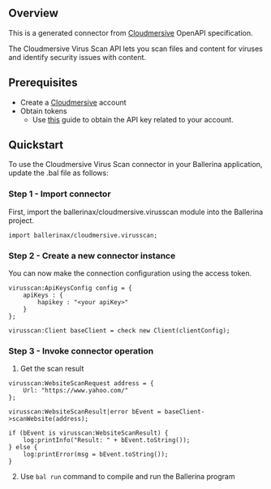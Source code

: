 ## Overview
This is a generated connector from [Cloudmersive](https://account.cloudmersive.com) OpenAPI specification.

The Cloudmersive Virus Scan API lets you scan files and content for viruses and identify security issues with content.
 
## Prerequisites
* Create a [Cloudmersive](https://account.cloudmersive.com) account
* Obtain tokens
    - Use [this](https://account.cloudmersive.com/keys) guide to obtain the API key related to your account.

## Quickstart
To use the Cloudmersive Virus Scan connector in your Ballerina application, update the .bal file as follows:
### Step 1 - Import connector
First, import the ballerinax/cloudmersive.virusscan module into the Ballerina project.
```ballerina
import ballerinax/cloudmersive.virusscan;
```
### Step 2 - Create a new connector instance
You can now make the connection configuration using the access token.
```ballerina
virusscan:ApiKeysConfig config = {
    apiKeys : {
        hapikey : "<your apiKey>"
    }
};

virusscan:Client baseClient = check new Client(clientConfig);
```
### Step 3 - Invoke connector operation

1. Get the scan result
```ballerina
virusscan:WebsiteScanRequest address = {
    Url: "https://www.yahoo.com/"
};

virusscan:WebsiteScanResult|error bEvent = baseClient->scanWebsite(address);

if (bEvent is virusscan:WebsiteScanResult) {
    log:printInfo("Result: " + bEvent.toString());
} else {
    log:printError(msg = bEvent.toString());
}
```

2. Use `bal run` command to compile and run the Ballerina program

